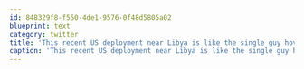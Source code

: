 ```yaml
---
id: 848329f8-f550-4de1-9576-0f48d5805a02
blueprint: text
category: twitter
title: 'This recent US deployment near Libya is like the single guy hovering around the hot girl who is about to dump her bf.'
caption: 'This recent US deployment near Libya is like the single guy hovering around the hot girl who is about to dump her bf.'
---
```

